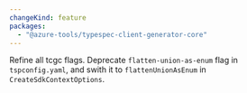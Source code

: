 ```yaml
---
changeKind: feature
packages:
  - "@azure-tools/typespec-client-generator-core"
---
```


Refine all tcgc flags. Deprecate `flatten-union-as-enum` flag in `tspconfig.yaml`, and swith it to `flattenUnionAsEnum` in `CreateSdkContextOptions`.